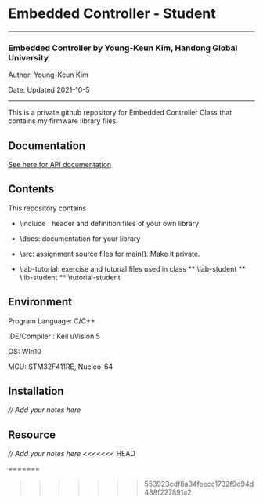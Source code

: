 # Embedded Controller - Student



---

### Embedded Controller by Young-Keun Kim, Handong Global University 

Author:  Young-Keun Kim

Date:  Updated 2021-10-5



---



This is a private github repository for Embedded Controller Class that contains my firmware library files.



## Documentation

[See here for API documentation ](./docs/EC_HAL_Documentation.md)



## Contents

This repository contains

* \include : header and definition files of your own library
* \docs: documentation for your library

* \src: assignment source files for main().  Make it private.

* \lab-tutorial: exercise and tutorial files used in class
** \lab-student
** \lib-student
** \tutorial-student



## Environment

Program Language: C/C++

IDE/Compiler : Keil uVision 5

OS: WIn10

MCU:  STM32F411RE, Nucleo-64



## Installation

_// Add your notes here_



## Resource

_// Add your notes here_
<<<<<<< HEAD







=======
>>>>>>> 553923cdf8a34feecc1732f9d94d488f227891a2
